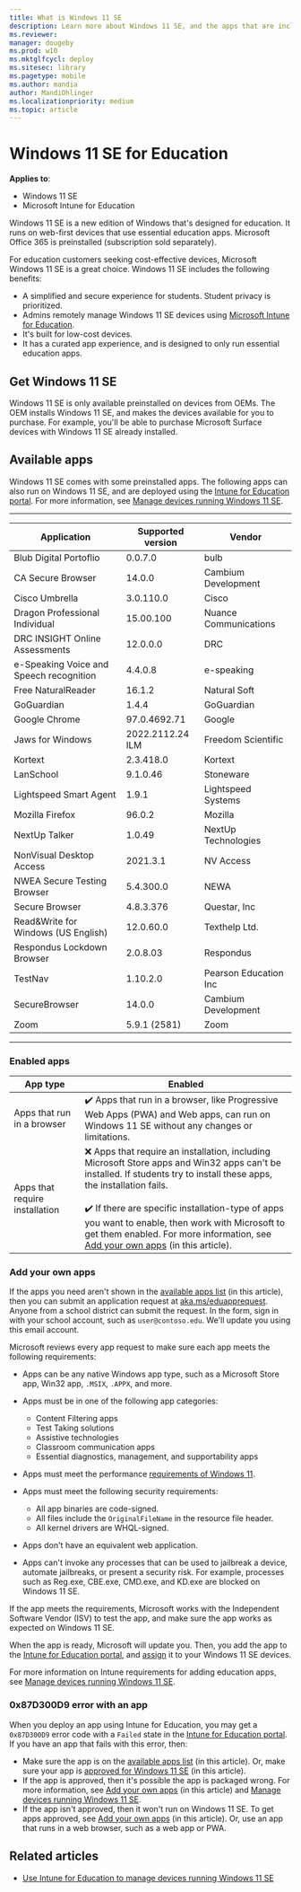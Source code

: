 ```yaml
---
title: What is Windows 11 SE
description: Learn more about Windows 11 SE, and the apps that are included with the operating system. Read about the features IT professionals and administrators should know about Windows 11 SE. Add and deploy your apps using Microsoft Intune for Education.
ms.reviewer: 
manager: dougeby
ms.prod: w10
ms.mktglfcycl: deploy
ms.sitesec: library
ms.pagetype: mobile
ms.author: mandia
author: MandiOhlinger
ms.localizationpriority: medium
ms.topic: article
---
```


# Windows 11 SE for Education

**Applies to**:

- Windows 11 SE
- Microsoft Intune for Education

Windows 11 SE is a new edition of Windows that's designed for education. It runs on web-first devices that use essential education apps. Microsoft Office 365 is preinstalled (subscription sold separately).

For education customers seeking cost-effective devices, Microsoft Windows 11 SE is a great choice. Windows 11 SE includes the following benefits:

- A simplified and secure experience for students. Student privacy is prioritized.
- Admins remotely manage Windows 11 SE devices using [Microsoft Intune for Education](/intune-education/what-is-intune-for-education).
- It's built for low-cost devices.
- It has a curated app experience, and is designed to only run essential education apps.

## Get Windows 11 SE

Windows 11 SE is only available preinstalled on devices from OEMs. The OEM installs Windows 11 SE, and makes the devices available for you to purchase. For example, you'll be able to purchase Microsoft Surface devices with Windows 11 SE already installed.

## Available apps

Windows 11 SE comes with some preinstalled apps. The following apps can also run on Windows 11 SE, and are deployed using the [Intune for Education portal](https://intuneeducation.portal.azure.com). For more information, see [Manage devices running Windows 11 SE](/intune-education/windows-11-se-overview).

---
| Application | Supported version | Vendor |
| --- | --- | --- |
|Blub Digital Portoflio                 |0.0.7.0         |bulb                 |
|CA Secure Browser                      |14.0.0          |Cambium Development  |
|Cisco Umbrella                         |3.0.110.0       |Cisco                |
|Dragon Professional Individual         |15.00.100       |Nuance Communications|
|DRC INSIGHT Online Assessments         |12.0.0.0        |DRC                  |
|e-Speaking Voice and Speech recognition|4.4.0.8         |e-speaking           |
|Free NaturalReader                     |16.1.2          |Natural Soft         |
|GoGuardian                             |1.4.4           |GoGuardian           |
|Google Chrome                          |97.0.4692.71    |Google               |
|Jaws for Windows                       |2022.2112.24 ILM|Freedom Scientific   |
|Kortext                                |2.3.418.0       |Kortext              |
|LanSchool                              |9.1.0.46        |Stoneware            |
|Lightspeed Smart Agent                 |1.9.1           |Lightspeed Systems   |
|Mozilla Firefox                        |96.0.2          |Mozilla              |
|NextUp Talker                          |1.0.49          |NextUp Technologies  |
|NonVisual Desktop Access               |2021.3.1        |NV Access            |
|NWEA Secure Testing Browser            |5.4.300.0       |NEWA                 |
|Secure Browser                         |4.8.3.376       |Questar, Inc         |
|Read&Write for Windows (US English)    |12.0.60.0       |Texthelp Ltd.        |
|Respondus Lockdown Browser             |2.0.8.03        |Respondus            |
|TestNav                                |1.10.2.0        |Pearson Education Inc|
|SecureBrowser                          |14.0.0          |Cambium Development  |
|Zoom                                   |5.9.1 (2581)    |Zoom                 |

---

### Enabled apps

| App type | Enabled |
| --- | --- |
| Apps that run in a browser | ✔️ Apps that run in a browser, like Progressive Web Apps (PWA) and Web apps, can run on Windows 11 SE without any changes or limitations. |
| Apps that require installation | ❌ Apps that require an installation, including Microsoft Store apps and Win32 apps can't be installed. If students try to install these apps, the installation fails. <br/><br/>✔️ If there are specific installation-type of apps you want to enable, then work with Microsoft to get them enabled. For more information, see [Add your own apps](#add-your-own-apps) (in this article). |

### Add your own apps

If the apps you need aren't shown in the [available apps list](#available-apps) (in this article), then you can submit an application request at [aka.ms/eduapprequest](https://aka.ms/eduapprequest). Anyone from a school district can submit the request. In the form, sign in with your school account, such as `user@contoso.edu`. We'll update you using this email account.

Microsoft reviews every app request to make sure each app meets the following requirements:

- Apps can be any native Windows app type, such as a Microsoft Store app, Win32 app, `.MSIX`, `.APPX`, and more.

- Apps must be in one of the following app categories:​
  - Content Filtering apps​
  - Test Taking solutions​
  - Assistive technologies
  - Classroom communication apps​
  - Essential diagnostics, management, and supportability apps

- Apps must meet the performance [requirements of Windows 11](/windows/whats-new/windows-11-requirements).

- Apps must meet the following security requirements:
  - All app binaries are code-signed​.
  - All files include the `OriginalFileName` in the resource file header​.
  - All kernel drivers are WHQL-signed.

- Apps don't have an equivalent web application​.

- Apps can't invoke any processes that can be used to jailbreak a device, automate jailbreaks, or present a security risk. For example, processes such as Reg.exe, CBE.exe, CMD.exe, and KD.exe are blocked on Windows 11 SE.

If the app meets the requirements, Microsoft works with the Independent Software Vendor (ISV) to test the app, and make sure the app works as expected on Windows 11 SE.

When the app is ready, Microsoft will update you. Then, you add the app to the [Intune for Education portal](https://intuneeducation.portal.azure.com), and [assign](/intune-education/assign-apps) it to your Windows 11 SE devices.

For more information on Intune requirements for adding education apps, see [Manage devices running Windows 11 SE](/intune-education/windows-11-se-overview).

### 0x87D300D9 error with an app

When you deploy an app using Intune for Education, you may get a `0x87D300D9` error code with a `Failed` state in the [Intune for Education portal](https://intuneeducation.portal.azure.com). If you have an app that fails with this error, then:

- Make sure the app is on the [available apps list](#available-apps) (in this article). Or, make sure your app is [approved for Windows 11 SE](#add-your-own-apps) (in this article).
- If the app is approved, then it's possible the app is packaged wrong. For more information, see [Add your own apps](#add-your-own-apps) (in this article) and [Manage devices running Windows 11 SE](/intune-education/windows-11-se-overview).
- If the app isn't approved, then it won't run on Windows 11 SE. To get apps approved, see [Add your own apps](#add-your-own-apps) (in this article). Or, use an app that runs in a web browser, such as a web app or PWA.

## Related articles

- [Use Intune for Education to manage devices running Windows 11 SE](/intune-education/windows-11-se-overview)
